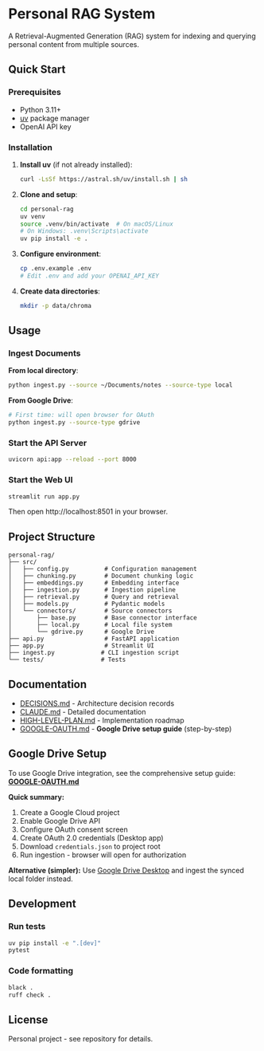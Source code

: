 # Personal RAG System

A Retrieval-Augmented Generation (RAG) system for indexing and querying personal content from multiple sources.

## Quick Start

### Prerequisites

- Python 3.11+
- [uv](https://github.com/astral-sh/uv) package manager
- OpenAI API key

### Installation

1. **Install uv** (if not already installed):
   ```bash
   curl -LsSf https://astral.sh/uv/install.sh | sh
   ```

2. **Clone and setup**:
   ```bash
   cd personal-rag
   uv venv
   source .venv/bin/activate  # On macOS/Linux
   # On Windows: .venv\Scripts\activate
   uv pip install -e .
   ```

3. **Configure environment**:
   ```bash
   cp .env.example .env
   # Edit .env and add your OPENAI_API_KEY
   ```

4. **Create data directories**:
   ```bash
   mkdir -p data/chroma
   ```

## Usage

### Ingest Documents

**From local directory**:
```bash
python ingest.py --source ~/Documents/notes --source-type local
```

**From Google Drive**:
```bash
# First time: will open browser for OAuth
python ingest.py --source-type gdrive
```

### Start the API Server

```bash
uvicorn api:app --reload --port 8000
```

### Start the Web UI

```bash
streamlit run app.py
```

Then open http://localhost:8501 in your browser.

## Project Structure

```
personal-rag/
├── src/
│   ├── config.py          # Configuration management
│   ├── chunking.py        # Document chunking logic
│   ├── embeddings.py      # Embedding interface
│   ├── ingestion.py       # Ingestion pipeline
│   ├── retrieval.py       # Query and retrieval
│   ├── models.py          # Pydantic models
│   └── connectors/        # Source connectors
│       ├── base.py        # Base connector interface
│       ├── local.py       # Local file system
│       └── gdrive.py      # Google Drive
├── api.py                 # FastAPI application
├── app.py                 # Streamlit UI
├── ingest.py             # CLI ingestion script
└── tests/                # Tests
```

## Documentation

- [DECISIONS.md](DECISIONS.md) - Architecture decision records
- [CLAUDE.md](CLAUDE.md) - Detailed documentation
- [HIGH-LEVEL-PLAN.md](HIGH-LEVEL-PLAN.md) - Implementation roadmap
- [GOOGLE-OAUTH.md](GOOGLE-OAUTH.md) - **Google Drive setup guide** (step-by-step)

## Google Drive Setup

To use Google Drive integration, see the comprehensive setup guide: **[GOOGLE-OAUTH.md](GOOGLE-OAUTH.md)**

**Quick summary:**
1. Create a Google Cloud project
2. Enable Google Drive API
3. Configure OAuth consent screen
4. Create OAuth 2.0 credentials (Desktop app)
5. Download `credentials.json` to project root
6. Run ingestion - browser will open for authorization

**Alternative (simpler):** Use [Google Drive Desktop](https://www.google.com/drive/download/) and ingest the synced local folder instead.

## Development

### Run tests

```bash
uv pip install -e ".[dev]"
pytest
```

### Code formatting

```bash
black .
ruff check .
```

## License

Personal project - see repository for details.
